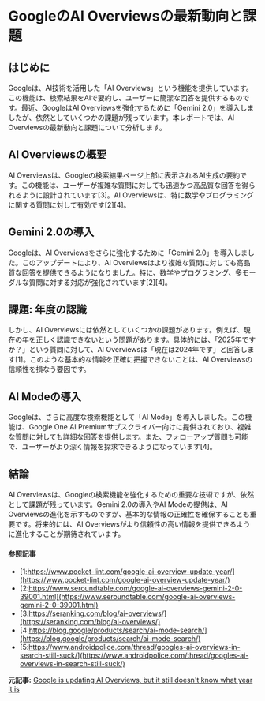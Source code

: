 # GoogleのAI Overviewsの最新動向と課題

## はじめに

Googleは、AI技術を活用した「AI Overviews」という機能を提供しています。この機能は、検索結果をAIで要約し、ユーザーに簡潔な回答を提供するものです。最近、GoogleはAI Overviewsを強化するために「Gemini 2.0」を導入しましたが、依然としていくつかの課題が残っています。本レポートでは、AI Overviewsの最新動向と課題について分析します。

## AI Overviewsの概要

AI Overviewsは、Googleの検索結果ページ上部に表示されるAI生成の要約です。この機能は、ユーザーが複雑な質問に対しても迅速かつ高品質な回答を得られるように設計されています[3]。AI Overviewsは、特に数学やプログラミングに関する質問に対して有効です[2][4]。

## Gemini 2.0の導入

Googleは、AI Overviewsをさらに強化するために「Gemini 2.0」を導入しました。このアップデートにより、AI Overviewsはより複雑な質問に対しても高品質な回答を提供できるようになりました。特に、数学やプログラミング、多モーダルな質問に対する対応が強化されています[2][4]。

## 課題: 年度の認識

しかし、AI Overviewsには依然としていくつかの課題があります。例えば、現在の年を正しく認識できないという問題があります。具体的には、「2025年ですか？」という質問に対して、AI Overviewsは「現在は2024年です」と回答します[1]。このような基本的な情報を正確に把握できないことは、AI Overviewsの信頼性を損なう要因です。

## AI Modeの導入

Googleは、さらに高度な検索機能として「AI Mode」を導入しました。この機能は、Google One AI Premiumサブスクライバー向けに提供されており、複雑な質問に対しても詳細な回答を提供します。また、フォローアップ質問も可能で、ユーザーがより深く情報を探求できるようになっています[4]。

## 結論

AI Overviewsは、Googleの検索機能を強化するための重要な技術ですが、依然として課題が残っています。Gemini 2.0の導入やAI Modeの提供は、AI Overviewsの進化を示すものですが、基本的な情報の正確性を確保することも重要です。将来的には、AI Overviewsがより信頼性の高い情報を提供できるように進化することが期待されています。

#### 参照記事
- [1:https://www.pocket-lint.com/google-ai-overview-update-year/](https://www.pocket-lint.com/google-ai-overview-update-year/)
- [2:https://www.seroundtable.com/google-ai-overviews-gemini-2-0-39001.html](https://www.seroundtable.com/google-ai-overviews-gemini-2-0-39001.html)
- [3:https://seranking.com/blog/ai-overviews/](https://seranking.com/blog/ai-overviews/)
- [4:https://blog.google/products/search/ai-mode-search/](https://blog.google/products/search/ai-mode-search/)
- [5:https://www.androidpolice.com/thread/googles-ai-overviews-in-search-still-suck/](https://www.androidpolice.com/thread/googles-ai-overviews-in-search-still-suck/)


**元記事:** [Google is updating AI Overviews, but it still doesn't know what year it is](https://www.pocket-lint.com/google-ai-overview-update-year/)